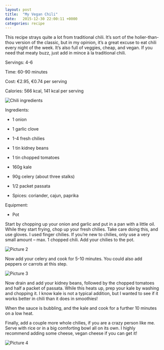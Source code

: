```yaml
---
layout: post
title:  "My Vegan Chili"
date:   2015-12-30 22:00:11 +0000
categories: recipe
---
```


This recipe strays quite a lot from traditional chili. It’s sort of the holier-than-thou version of the classic, but in my opinion, it’s a great excuse to eat chili every night of the week. It’s also full of veggies, cheap, and vegan. If you need that meaty buzz, just add in mince à la traditional chili.

Servings: 4-6 

Time: 60-90 minutes

Cost: €2.95, €0.74 per serving

Calories: 566 kcal, 141 kcal per serving

![Chili ingredients]({{site.url}}/assets/img_03_01.jpg "Ingredients")

Ingredients: 

  * 1 onion

  * 1 garlic clove 

  * 1-4 fresh chilies

  * 1 tin kidney beans

  * 1 tin chopped tomatoes

  * 160g kale

  * 90g celery (about three stalks)

  * 1/2 packet passata

  * Spices: coriander, cajun, paprika

Equipment:

  * Pot

Start by chopping up your onion and garlic and put in a pan with a little oil. While they start frying, chop up your fresh chilies. Take care doing this, and use gloves. I used finger chilies. If you’re new to chilies, only use a very small amount – max. 1 chopped chili. Add your chilies to the pot.

![Picture 2]({{site.url}}/assets/img_03_02.jpg "onions and chili")

Now add your celery and cook for 5-10 minutes. You could also add peppers or carrots at this step.

![Picture 3]({{site.url}}/assets/img_03_03.jpg "Celery")

Now drain and add your kidney beans, followed by the chopped tomatoes and half a packet of passata. While this heats up, prep your kale by washing and chopping it. I know kale is not a typical addition, but I wanted to see if it works better in chili than it does in smoothies!

When the sauce is bubbling, and the kale and cook for a further 10 minutes on a low heat. 

Finally, add a couple more whole chilies, if you are a crazy person like me. Serve with rice or in a big comforting bowl all on its own. I highly recommend adding some cheese, vegan cheese if you can get it!

![Picture 4]({{site.url}}/assets/img_03_04.jpg "Finished!")

